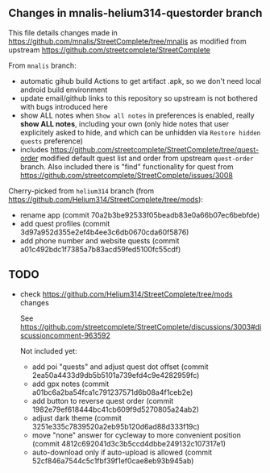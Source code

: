 ## Changes in mnalis-helium314-questorder branch

This file details changes made in https://github.com/mnalis/StreetComplete/tree/mnalis
as modified from upstream https://github.com/streetcomplete/StreetComplete

From `mnalis` branch:
* automatic gihub build Actions
  to get artifact .apk, so we don't need local android build environment
* update email/github links to this repository
  so upstream is not bothered with bugs introduced here
* show ALL notes
  when `Show all notes` in preferences is enabled, really **show ALL notes**,
  including your own (only hide notes that user explicitely asked to hide,
  and which can be unhidden via `Restore hidden quests` preference)
* includes https://github.com/streetcomplete/StreetComplete/tree/quest-order
  modified default quest list and order from upstream `quest-order` branch.
  Also included there is "find" functionality for quest from https://github.com/streetcomplete/StreetComplete/issues/3008

Cherry-picked from `helium314` branch (from https://github.com/Helium314/StreetComplete/tree/mods):
* rename app (commit 70a2b3be92533f05beadb83e0a66b07ec6bebfde)
* add quest profiles (commit 3d97a952d355e2ef4b4ee3c6db0670cda60f5876)
* add phone number and website quests (commit a01c492bdc1f7385a7b83acd59fed5100fc55cdf)


## TODO
* check https://github.com/Helium314/StreetComplete/tree/mods changes

  See https://github.com/streetcomplete/StreetComplete/discussions/3003#discussioncomment-963592

  Not included yet:
    * add poi "quests" and adjust quest dot offset (commit 2ea50a4433d9db5b5101a739efd4c9e4282959fc)
    * add gpx notes (commit a01bc6a2ba54fca1c791237571d6b08a4f1ceb2e)
    * add button to reverse quest order (commit 1982e79ef618444bc41cb609f9d5270805a24ab2)
    * adjust dark theme (commit 3251e335c7839520a2eb95b120d6ad88d333f19c)
    * move "none" answer for cycleway to more convenient position (commit 4812c692041d3c3b5ccd4dbbe249132c107317e1)
    * auto-download only if auto-upload is allowed (commit 52cf846a7544c5c1fbf39f1ef0cae8eb93b945ab)
